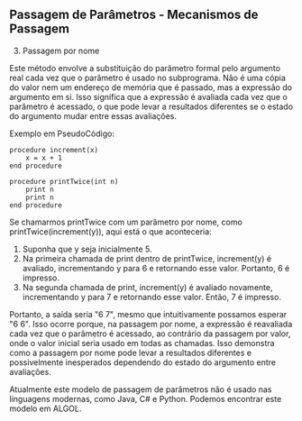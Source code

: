 ## Passagem de Parâmetros - Mecanismos de Passagem

<div class="small grid-50-50">

<div class="grid-element">

3. Passagem por nome

Este método envolve a substituição do parâmetro formal pelo argumento real cada vez que o parâmetro é usado no subprograma. Não é uma cópia do valor nem um endereço de memória que é passado, mas a expressão do argumento em si. Isso significa que a expressão é avaliada cada vez que o parâmetro é acessado, o que pode levar a resultados diferentes se o estado do argumento mudar entre essas avaliações.

Exemplo em PseudoCódigo:
```
procedure increment(x)
    x = x + 1
end procedure

procedure printTwice(int n) 
    print n
    print n
end procedure
```

</div>
<div class="grid-element">

Se chamarmos printTwice com um parâmetro por nome, como printTwice(increment(y)), aqui está o que aconteceria:

1. Suponha que y seja inicialmente 5.
2. Na primeira chamada de print dentro de printTwice, increment(y) é avaliado, incrementando y para 6 e retornando esse valor. Portanto, 6 é impresso.
3. Na segunda chamada de print, increment(y) é avaliado novamente, incrementando y para 7 e retornando esse valor. Então, 7 é impresso.

Portanto, a saída seria "6 7", mesmo que intuitivamente possamos esperar "6 6". Isso ocorre porque, na passagem por nome, a expressão é reavaliada cada vez que o parâmetro é acessado, ao contrário da passagem por valor, onde o valor inicial seria usado em todas as chamadas. Isso demonstra como a passagem por nome pode levar a resultados diferentes e possivelmente inesperados dependendo do estado do argumento entre avaliações.

Atualmente este modelo de passagem de parâmetros não é usado nas linguagens modernas, como Java, C# e Python. Podemos encontrar este modelo em ALGOL.

</div>

</div>

